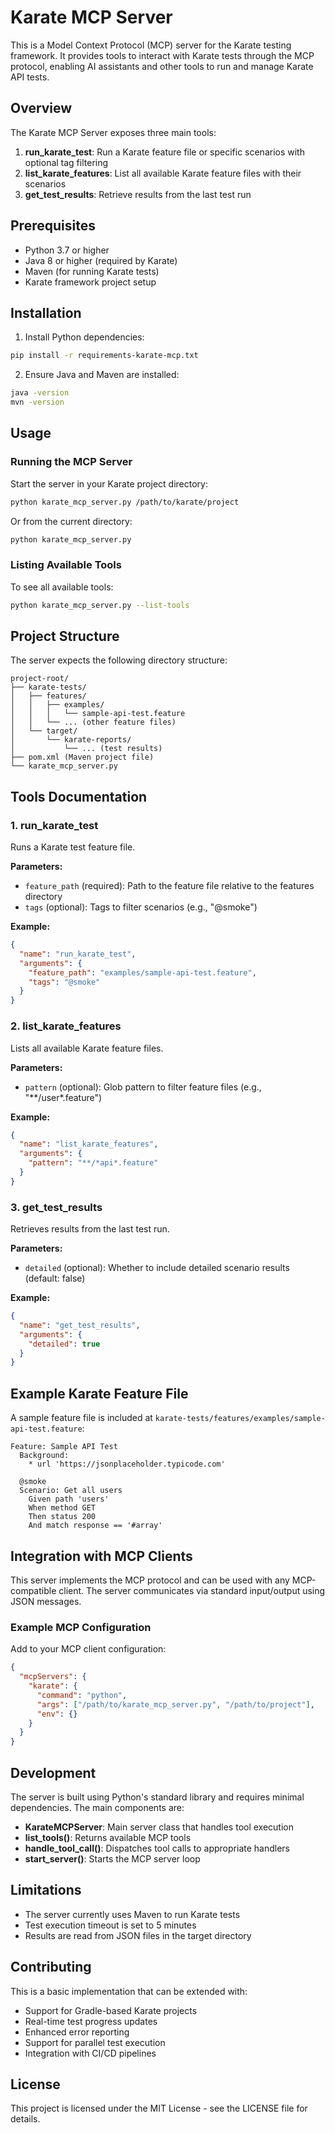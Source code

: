 # Karate MCP Server

This is a Model Context Protocol (MCP) server for the Karate testing framework. It provides tools to interact with Karate tests through the MCP protocol, enabling AI assistants and other tools to run and manage Karate API tests.

## Overview

The Karate MCP Server exposes three main tools:

1. **run_karate_test**: Run a Karate feature file or specific scenarios with optional tag filtering
2. **list_karate_features**: List all available Karate feature files with their scenarios
3. **get_test_results**: Retrieve results from the last test run

## Prerequisites

- Python 3.7 or higher
- Java 8 or higher (required by Karate)
- Maven (for running Karate tests)
- Karate framework project setup

## Installation

1. Install Python dependencies:
```bash
pip install -r requirements-karate-mcp.txt
```

2. Ensure Java and Maven are installed:
```bash
java -version
mvn -version
```

## Usage

### Running the MCP Server

Start the server in your Karate project directory:

```bash
python karate_mcp_server.py /path/to/karate/project
```

Or from the current directory:

```bash
python karate_mcp_server.py
```

### Listing Available Tools

To see all available tools:

```bash
python karate_mcp_server.py --list-tools
```

## Project Structure

The server expects the following directory structure:

```
project-root/
├── karate-tests/
│   ├── features/
│   │   ├── examples/
│   │   │   └── sample-api-test.feature
│   │   └── ... (other feature files)
│   └── target/
│       └── karate-reports/
│           └── ... (test results)
├── pom.xml (Maven project file)
└── karate_mcp_server.py
```

## Tools Documentation

### 1. run_karate_test

Runs a Karate test feature file.

**Parameters:**
- `feature_path` (required): Path to the feature file relative to the features directory
- `tags` (optional): Tags to filter scenarios (e.g., "@smoke")

**Example:**
```json
{
  "name": "run_karate_test",
  "arguments": {
    "feature_path": "examples/sample-api-test.feature",
    "tags": "@smoke"
  }
}
```

### 2. list_karate_features

Lists all available Karate feature files.

**Parameters:**
- `pattern` (optional): Glob pattern to filter feature files (e.g., "**/user*.feature")

**Example:**
```json
{
  "name": "list_karate_features",
  "arguments": {
    "pattern": "**/*api*.feature"
  }
}
```

### 3. get_test_results

Retrieves results from the last test run.

**Parameters:**
- `detailed` (optional): Whether to include detailed scenario results (default: false)

**Example:**
```json
{
  "name": "get_test_results",
  "arguments": {
    "detailed": true
  }
}
```

## Example Karate Feature File

A sample feature file is included at `karate-tests/features/examples/sample-api-test.feature`:

```gherkin
Feature: Sample API Test
  Background:
    * url 'https://jsonplaceholder.typicode.com'

  @smoke
  Scenario: Get all users
    Given path 'users'
    When method GET
    Then status 200
    And match response == '#array'
```

## Integration with MCP Clients

This server implements the MCP protocol and can be used with any MCP-compatible client. The server communicates via standard input/output using JSON messages.

### Example MCP Configuration

Add to your MCP client configuration:

```json
{
  "mcpServers": {
    "karate": {
      "command": "python",
      "args": ["/path/to/karate_mcp_server.py", "/path/to/project"],
      "env": {}
    }
  }
}
```

## Development

The server is built using Python's standard library and requires minimal dependencies. The main components are:

- **KarateMCPServer**: Main server class that handles tool execution
- **list_tools()**: Returns available MCP tools
- **handle_tool_call()**: Dispatches tool calls to appropriate handlers
- **start_server()**: Starts the MCP server loop

## Limitations

- The server currently uses Maven to run Karate tests
- Test execution timeout is set to 5 minutes
- Results are read from JSON files in the target directory

## Contributing

This is a basic implementation that can be extended with:
- Support for Gradle-based Karate projects
- Real-time test progress updates
- Enhanced error reporting
- Support for parallel test execution
- Integration with CI/CD pipelines

## License

This project is licensed under the MIT License - see the LICENSE file for details.
